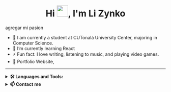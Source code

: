 <h1 align="center">Hi <img src="https://media.giphy.com/media/hvRJCLFzcasrR4ia7z/giphy.gif" width="35">, I'm Li Zynko</h1>

<p>agregar mi pasion</p>

<ul>
<li> 🔭 I am currently a student at CUTonalá University Center, majoring in Computer Science.</li> 
<li> 🌱 I’m currently learning React </li>
<li> ⚡ Fun fact: I love writing, listening to music, and playing video games.</li>
<li> 🧐 Portfolio Website, </li>
</ul>

<hr>

<details>
<summary> <b>🛠 Languages and Tools: </b></summary>
<br>
<img src="https://img.shields.io/badge/-HTML5-007FFF?style=for-the-badge&logo=html5"/>
<img src="https://img.shields.io/badge/-CSS-0000FF?style=for-the-badge&logo=css3"/>
<br>
</details>

<details>
<summary> <b>📫 Contact me </b></summary>
<br>
<ul>
<li> <a href="">Linkedin <img align="left" alt="Prudhvi's LinkdeIN" width="22px" src="https://cdn.jsdelivr.net/npm/simple-icons@v3/icons/linkedin.svg" /> </a></li> 
<li> <img align="left" height="28" src = "https://img.shields.io/badge/gmail-c14438?&style=for-the-badge&logo=gmail&logoColor=white"> lizynkosr@gmail.com </li>
</ul>
<br>
</details>
